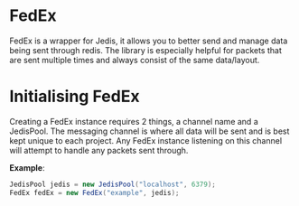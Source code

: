 # FedEx
FedEx is a wrapper for Jedis, it allows you to better send and manage data being sent through redis. The library is especially helpful for packets that are sent multiple times and always consist of the same data/layout.

# Initialising FedEx
Creating a FedEx instance requires 2 things, a channel name and a JedisPool. The messaging channel is where all data will be sent and is best kept unique to each project. Any FedEx instance listening on this channel will attempt to handle any packets sent through.

**Example**:
```java
JedisPool jedis = new JedisPool("localhost", 6379);
FedEx fedEx = new FedEx("example", jedis);
```

